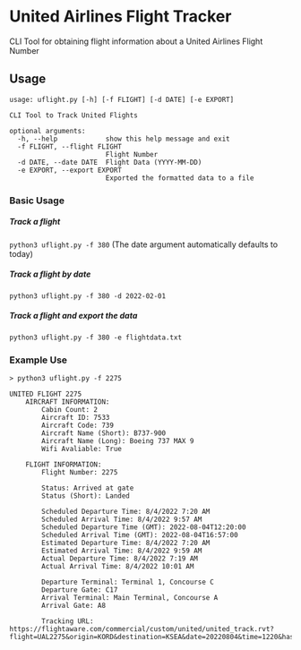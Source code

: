 # United Airlines Flight Tracker
CLI Tool for obtaining flight information about a United Airlines Flight Number

## Usage
```
usage: uflight.py [-h] [-f FLIGHT] [-d DATE] [-e EXPORT]

CLI Tool to Track United Flights

optional arguments:
  -h, --help            show this help message and exit
  -f FLIGHT, --flight FLIGHT
                        Flight Number
  -d DATE, --date DATE  Flight Data (YYYY-MM-DD)
  -e EXPORT, --export EXPORT
                        Exported the formatted data to a file
```
### Basic Usage
##### Track a flight

`python3 uflight.py -f 380` (The date argument automatically defaults to today)

##### Track a flight by date

`python3 uflight.py -f 380 -d 2022-02-01`

##### Track a flight and export the data

`python3 uflight.py -f 380 -e flightdata.txt`

### Example Use
```
> python3 uflight.py -f 2275

UNITED FLIGHT 2275
    AIRCRAFT INFORMATION:
        Cabin Count: 2
        Aircraft ID: 7533
        Aircraft Code: 739
        Aircraft Name (Short): B737-900
        Aircraft Name (Long): Boeing 737 MAX 9
        Wifi Avaliable: True

    FLIGHT INFORMATION:
        Flight Number: 2275

        Status: Arrived at gate
        Status (Short): Landed

        Scheduled Departure Time: 8/4/2022 7:20 AM
        Scheduled Arrival Time: 8/4/2022 9:57 AM
        Scheduled Departure Time (GMT): 2022-08-04T12:20:00
        Scheduled Arrival Time (GMT): 2022-08-04T16:57:00
        Estimated Departure Time: 8/4/2022 7:20 AM
        Estimated Arrival Time: 8/4/2022 9:59 AM
        Actual Departure Time: 8/4/2022 7:19 AM
        Actual Arrival Time: 8/4/2022 10:01 AM

        Departure Terminal: Terminal 1, Concourse C
        Departure Gate: C17
        Arrival Terminal: Main Terminal, Concourse A
        Arrival Gate: A8

        Tracking URL: https://flightaware.com/commercial/custom/united/united_track.rvt?flight=UAL2275&origin=KORD&destination=KSEA&date=20220804&time=1220&hash=3222331026dde25e863d03173ea876534604fed9aa7b42cb49da2fdf4ffdf255
```
